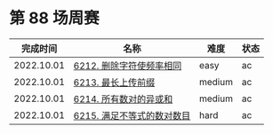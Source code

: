 # 第 88 场周赛

**完成时间**|**名称**|**难度**|**状态**
------------|--------|--------|--------
2022.10.01|[6212. 删除字符使频率相同](./6212.%20删除字符使频率相同)|easy|ac
2022.10.01|[6213. 最长上传前缀](./6213.%20最长上传前缀)|medium|ac
2022.10.01|[6214. 所有数对的异或和](./6214.%20所有数对的异或和)|medium|ac
2022.10.01|[6215. 满足不等式的数对数目](./6215.%20满足不等式的数对数目)|hard|ac
